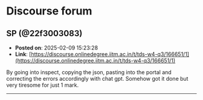 # Discourse forum

## SP (@22f3003083)
- **Posted on**: 2025-02-09 15:23:28
- **Link**: [https://discourse.onlinedegree.iitm.ac.in/t/tds-w4-q3/166651/1](https://discourse.onlinedegree.iitm.ac.in/t/tds-w4-q3/166651/1)

By going into inspect, copying the json, pasting into the portal and correcting the errors accordingly with chat gpt. Somehow got it done but very tiresome for just 1 mark.

---
